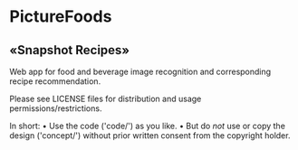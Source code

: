 # PictureFoods
## «Snapshot Recipes»

Web app for food and beverage image recognition and corresponding recipe recommendation.

Please see LICENSE files for distribution and usage permissions/restrictions. 

In short: 
• Use the code ('code/') as you like.
• But do *not* use or copy the design ('concept/') without prior written consent from the copyright holder.
